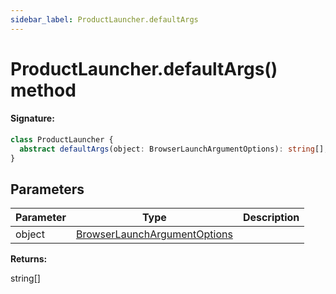 ```yaml
---
sidebar_label: ProductLauncher.defaultArgs
---
```


# ProductLauncher.defaultArgs() method

#### Signature:

```typescript
class ProductLauncher {
  abstract defaultArgs(object: BrowserLaunchArgumentOptions): string[];
}
```

## Parameters

| Parameter | Type                                                                        | Description |
| --------- | --------------------------------------------------------------------------- | ----------- |
| object    | [BrowserLaunchArgumentOptions](./puppeteer.browserlaunchargumentoptions.md) |             |

**Returns:**

string\[\]
